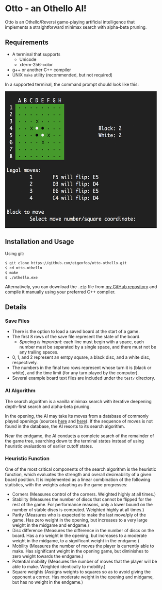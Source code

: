 # Otto - an Othello AI!

Otto is an Othello/Reversi game-playing artificial intelligence that implements
a straightforward minimax search with alpha-beta pruning.

## Requirements
* A terminal that supports
  - Unicode
  - xterm-256-color
* g++ or another C++ compiler
* UNIX `make` utility (recommended, but not required)

In a supported terminal, the command prompt should look like this:

<img src="./doc/demo.png" width="500" height="450">

## Installation and Usage
Using git:

```
$ git clone https://github.com/eigenfoo/otto-othello.git
$ cd otto-othello
$ make
$ ./othello.exe
```

Alternatively, you can download the `.zip` file from
[my GitHub repository](https://github.com/eigenfoo/othello) and compile it
manually using your preferred C++ compiler.

## Details

### Save Files
  - There is the option to load a saved board at the start of a game.
  - The first 8 rows of the save file represent the state of the board.
    - _Spacing is important_: each line must begin with a space, each
    number must be separated by a single space, and there must not be any
    trailing spaces.
  - 0, 1, and 2 represent an emtpy square, a black disc, and a white disc,
  respectively.
  - The numbers in the final two rows represent whose turn it is (black or white),
  and the time limit (for any turn played by the computer).
  - Several example board text files are included under the `test/` directory.

### AI Algorithm
The search algorithm is a vanilla minimax search with iterative deepening
depth-first search and alpha-beta pruning.

In the opening, the AI may take its moves from a database of commonly
played openings (sources [here](http://www.othello.nl/content/anim/openings.txt)
and [here](http://www.samsoft.org.uk/reversi/openings.htm)). If the sequence of
moves is not found in the database, the AI resorts to its search algorithm.

Near the endgame, the AI conducts a complete search of the remainder of the
game tree, searching down to the terminal states instead of using heuristic
evaluations of earlier cutoff states.

### Heuristic Function
One of the most critical components of the search algorithm is the heuristic
function, which evaluates the strength and overall desireability of a given
board position. It is implemented as a linear combination of the following
statistics, with the weights adapting as the game progresses:

  - Corners (Measures control of the corners. Weighted highly at all times.)
  - Stability (Measures the number of discs that cannot be flipped for the rest
    of the game. For performance reasons, only a lower bound on the number of
    stable discs is computed. Weighted highly at all times.)
  - Parity (Measures who is expected to make the last move/ply of the game.
    Has zero weight in the opening, but increases to a very large weight in
    the midgame and endgame.)
  - Disc difference (Measures the difference in the number of discs on the
    board. Has a no weight in the opening, but increases to a moderate weight
    in the midgame, to a significant weight in the endgame.)
  - Mobility (Measures the number of moves the player is currently able to
    make. Has significant weight in the opening game, but diminishes to zero
    weight towards the endgame.)
  - Potential mobility (Measures the number of moves that the player will be
    able to make. Weighted identically to mobility.)
  - Square weights (Assigns weights to squares so as to avoid giving the
    opponent a corner. Has moderate weight in the opening and midgame, but has
    no weight in the endgame.)
